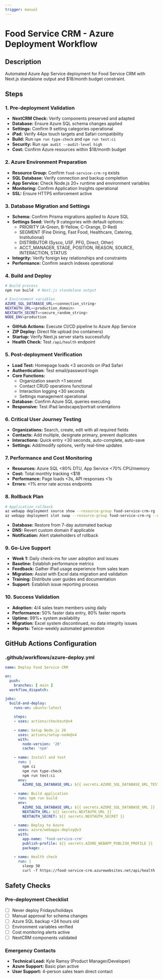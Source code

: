 ```yaml
---
trigger: manual
---
```


# Food Service CRM - Azure Deployment Workflow

## Description
Automated Azure App Service deployment for Food Service CRM with Next.js standalone output and $18/month budget constraint.

## Steps

### 1. Pre-deployment Validation
- **NextCRM Check:** Verify components preserved and adapted
- **Database:** Ensure Azure SQL schema changes applied
- **Settings:** Confirm 9 setting categories operational
- **iPad:** Verify 44px touch targets and Safari compatibility
- **Build:** Run `npm run type-check` and `npm run test:ci`
- **Security:** Run `npm audit --audit-level high`
- **Cost:** Confirm Azure resources within $18/month budget

### 2. Azure Environment Preparation
- **Resource Group:** Confirm `food-service-crm-rg` exists
- **SQL Database:** Verify connection and backup completion
- **App Service:** Check Node.js 20+ runtime and environment variables
- **Monitoring:** Confirm Application Insights operational
- **SSL:** Ensure HTTPS enforcement active

### 3. Database Migration and Settings
- **Schema:** Confirm Prisma migrations applied to Azure SQL
- **Settings Seed:** Verify 9 categories with default options:
  - PRIORITY (A-Green, B-Yellow, C-Orange, D-Red)
  - SEGMENT (Fine Dining, Fast Food, Healthcare, Catering, Institutional)
  - DISTRIBUTOR (Sysco, USF, PFG, Direct, Other)
  - ACCT_MANAGER, STAGE, POSITION, REASON, SOURCE, INTERACTION, STATUS
- **Integrity:** Verify foreign key relationships and constraints
- **Performance:** Confirm search indexes operational

### 4. Build and Deploy
```bash
# Build process
npm run build  # Next.js standalone output

# Environment variables
AZURE_SQL_DATABASE_URL=<connection_string>
NEXTAUTH_URL=<production_domain>
NEXTAUTH_SECRET=<secure_random_string>
NODE_ENV=production
```
- **GitHub Actions:** Execute CI/CD pipeline to Azure App Service
- **ZIP Deploy:** Direct file upload (no containers)
- **Startup:** Verify Next.js server starts successfully
- **Health Check:** Test `/api/health` endpoint

### 5. Post-deployment Verification
- **Load Test:** Homepage loads <3 seconds on iPad Safari
- **Authentication:** Test email/password login
- **Core Functions:**
  - Organization search <1 second
  - Contact CRUD operations functional
  - Interaction logging <30 seconds
  - Settings management operational
- **Database:** Confirm Azure SQL queries executing
- **Responsive:** Test iPad landscape/portrait orientations

### 6. Critical User Journey Testing
- **Organizations:** Search, create, edit with all required fields
- **Contacts:** Add multiple, designate primary, prevent duplicates
- **Interactions:** Quick entry <30 seconds, auto-complete, auto-save
- **Settings:** Add/modify options, verify real-time updates

### 7. Performance and Cost Monitoring
- **Resources:** Azure SQL <80% DTU, App Service <70% CPU/memory
- **Cost:** Total monthly tracking <$18
- **Performance:** Page loads <3s, API responses <1s
- **Errors:** <1% error rate across endpoints

### 8. Rollback Plan
```bash
# Application rollback
az webapp deployment source show --resource-group food-service-crm-rg --name food-service-crm
az webapp deployment slot swap --resource-group food-service-crm-rg --name food-service-crm --slot staging --target-slot production
```
- **Database:** Restore from 7-day automated backup
- **DNS:** Revert custom domain if applicable
- **Notification:** Alert stakeholders of rollback

### 9. Go-Live Support
- **Week 1:** Daily check-ins for user adoption and issues
- **Baseline:** Establish performance metrics
- **Feedback:** Gather iPad usage experience from sales team
- **Migration:** Assist with Excel data migration and validation
- **Training:** Distribute user guides and documentation
- **Support:** Establish issue reporting process

### 10. Success Validation
- **Adoption:** 4/4 sales team members using daily
- **Performance:** 50% faster data entry, 80% faster reports
- **Uptime:** 99%+ system availability
- **Migration:** Excel system discontinued, no data integrity issues
- **Reports:** Twice-weekly automated generation

## GitHub Actions Configuration

### .github/workflows/azure-deploy.yml
```yaml
name: Deploy Food Service CRM

on:
  push:
    branches: [ main ]
  workflow_dispatch:

jobs:
  build-and-deploy:
    runs-on: ubuntu-latest
    
    steps:
    - uses: actions/checkout@v4
    
    - name: Setup Node.js 20
      uses: actions/setup-node@v4
      with:
        node-version: '20'
        cache: 'npm'
    
    - name: Install and test
      run: |
        npm ci
        npm run type-check
        npm run test:ci
      env:
        AZURE_SQL_DATABASE_URL: ${{ secrets.AZURE_SQL_DATABASE_URL_TEST }}
    
    - name: Build application
      run: npm run build
      env:
        AZURE_SQL_DATABASE_URL: ${{ secrets.AZURE_SQL_DATABASE_URL }}
        NEXTAUTH_URL: ${{ secrets.NEXTAUTH_URL }}
        NEXTAUTH_SECRET: ${{ secrets.NEXTAUTH_SECRET }}
    
    - name: Deploy to Azure
      uses: azure/webapps-deploy@v3
      with:
        app-name: 'food-service-crm'
        publish-profile: ${{ secrets.AZURE_WEBAPP_PUBLISH_PROFILE }}
        package: .
    
    - name: Health check
      run: |
        sleep 30
        curl -f https://food-service-crm.azurewebsites.net/api/health || exit 1
```

## Safety Checks

### Pre-deployment Checklist
- [ ] Never deploy Fridays/holidays
- [ ] Manual approval for schema changes
- [ ] Azure SQL backup <24 hours old
- [ ] Environment variables verified
- [ ] Cost monitoring alerts active
- [ ] NextCRM components validated

### Emergency Contacts
- **Technical Lead:** Kyle Ramsy (Product Manager/Developer)
- **Azure Support:** Basic plan active
- **User Support:** 4-person sales team direct contact